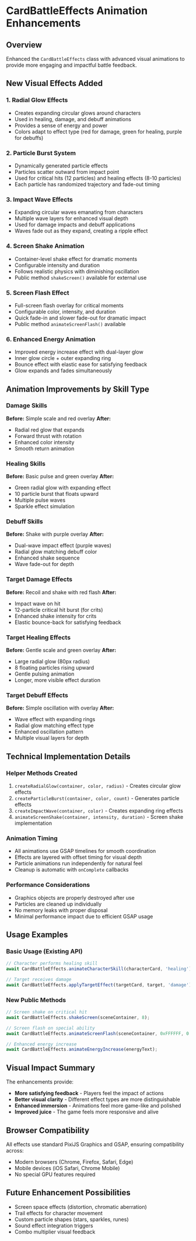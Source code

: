 # CardBattleEffects Animation Enhancements

## Overview
Enhanced the `CardBattleEffects` class with advanced visual animations to provide more engaging and impactful battle feedback.

## New Visual Effects Added

### 1. **Radial Glow Effects**
- Creates expanding circular glows around characters
- Used in healing, damage, and debuff animations
- Provides a sense of energy and power
- Colors adapt to effect type (red for damage, green for healing, purple for debuffs)

### 2. **Particle Burst System**
- Dynamically generated particle effects
- Particles scatter outward from impact point
- Used for critical hits (12 particles) and healing effects (8-10 particles)
- Each particle has randomized trajectory and fade-out timing

### 3. **Impact Wave Effects**
- Expanding circular waves emanating from characters
- Multiple wave layers for enhanced visual depth
- Used for damage impacts and debuff applications
- Waves fade out as they expand, creating a ripple effect

### 4. **Screen Shake Animation**
- Container-level shake effect for dramatic moments
- Configurable intensity and duration
- Follows realistic physics with diminishing oscillation
- Public method `shakeScreen()` available for external use

### 5. **Screen Flash Effect**
- Full-screen flash overlay for critical moments
- Configurable color, intensity, and duration
- Quick fade-in and slower fade-out for dramatic impact
- Public method `animateScreenFlash()` available

### 6. **Enhanced Energy Animation**
- Improved energy increase effect with dual-layer glow
- Inner glow circle + outer expanding ring
- Bounce effect with elastic ease for satisfying feedback
- Glow expands and fades simultaneously

## Animation Improvements by Skill Type

### Damage Skills
**Before:** Simple scale and red overlay
**After:**
- Radial red glow that expands
- Forward thrust with rotation
- Enhanced color intensity
- Smooth return animation

### Healing Skills
**Before:** Basic pulse and green overlay
**After:**
- Green radial glow with expanding effect
- 10 particle burst that floats upward
- Multiple pulse waves
- Sparkle effect simulation

### Debuff Skills
**Before:** Shake with purple overlay
**After:**
- Dual-wave impact effect (purple waves)
- Radial glow matching debuff color
- Enhanced shake sequence
- Wave fade-out for depth

### Target Damage Effects
**Before:** Recoil and shake with red flash
**After:**
- Impact wave on hit
- 12-particle critical hit burst (for crits)
- Enhanced shake intensity for crits
- Elastic bounce-back for satisfying feedback

### Target Healing Effects
**Before:** Gentle scale and green overlay
**After:**
- Large radial glow (80px radius)
- 8 floating particles rising upward
- Gentle pulsing animation
- Longer, more visible effect duration

### Target Debuff Effects
**Before:** Simple oscillation with overlay
**After:**
- Wave effect with expanding rings
- Radial glow matching effect type
- Enhanced oscillation pattern
- Multiple visual layers for depth

## Technical Implementation Details

### Helper Methods Created
1. `createRadialGlow(container, color, radius)` - Creates circular glow effects
2. `createParticleBurst(container, color, count)` - Generates particle effects
3. `createImpactWave(container, color)` - Creates expanding ring effects
4. `animateScreenShake(container, intensity, duration)` - Screen shake implementation

### Animation Timing
- All animations use GSAP timelines for smooth coordination
- Effects are layered with offset timing for visual depth
- Particle animations run independently for natural feel
- Cleanup is automatic with `onComplete` callbacks

### Performance Considerations
- Graphics objects are properly destroyed after use
- Particles are cleaned up individually
- No memory leaks with proper disposal
- Minimal performance impact due to efficient GSAP usage

## Usage Examples

### Basic Usage (Existing API)
```typescript
// Character performs healing skill
await CardBattleEffects.animateCharacterSkill(characterCard, 'healing');

// Target receives damage
await CardBattleEffects.applyTargetEffect(targetCard, target, 'damage');
```

### New Public Methods
```typescript
// Screen shake on critical hit
await CardBattleEffects.shakeScreen(sceneContainer, 8);

// Screen flash on special ability
await CardBattleEffects.animateScreenFlash(sceneContainer, 0xFFFFFF, 0.7, 0.3);

// Enhanced energy increase
await CardBattleEffects.animateEnergyIncrease(energyText);
```

## Visual Impact Summary

The enhancements provide:
- **More satisfying feedback** - Players feel the impact of actions
- **Better visual clarity** - Different effect types are more distinguishable
- **Enhanced immersion** - Animations feel more game-like and polished
- **Improved juice** - The game feels more responsive and alive

## Browser Compatibility
All effects use standard PixiJS Graphics and GSAP, ensuring compatibility across:
- Modern browsers (Chrome, Firefox, Safari, Edge)
- Mobile devices (iOS Safari, Chrome Mobile)
- No special GPU features required

## Future Enhancement Possibilities
- Screen space effects (distortion, chromatic aberration)
- Trail effects for character movement
- Custom particle shapes (stars, sparkles, runes)
- Sound effect integration triggers
- Combo multiplier visual feedback
